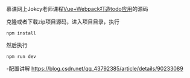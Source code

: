 
慕课网上Jokcy老师课程[Vue+Webpack打造todo应用](https://www.imooc.com/learn/935)的源码

克隆或者下载zip项目源码，进入项目目录，执行
```
npm install
```
然后执行
```
npm run dev
```
-配置讲解
https://blog.csdn.net/qq_43792385/article/details/90233089
